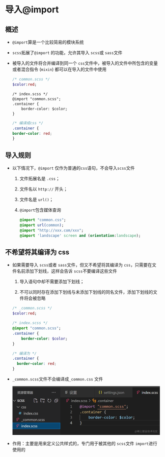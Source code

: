 # 导入@import

## 概述

- `@import`算是一个比较简易的模块系统

- `scss`拓展了`@import` 的功能，允许其导入 `scss`或 `sass`文件

- 被导入的文件将合并编译到同一个 `css`文件中，被导入的文件中所包含的变量或者混合指令 (`mixin`) 都可以在导入的文件中使用

    ```sass
    /* common.scss */
    $color:red;
    ```

    ```sass&
    /* index.scss */
    @import "common.scss";
    .container {
        border-color: $color;
    }

    ```

    ```css
    /* 编译成css */
    .container {
    border-color: red;
    }

    ```

## 导入规则

- 以下情况下，`@import` 仅作为普通的`css`语句，不会导入`scss`文件

    1. 文件拓展名是 `.css`；

    2. 文件名以 `http://` 开头；

    3. 文件名是 `url()`；

    4. `@import`包含媒体查询

        ```sass&#x20;(sass)&#x20;
        @import "common.css";
        @import url(common);
        @import "http://xxx.com/xxx";
        @import 'landscape' screen and (orientation:landscape);
        ```

## 不希望将其编译为 css

- 如果需要导入 `scss`或者 `sass`文件，但又不希望将其编译为 `css`，只需要在文件名前添加下划线，这样会告诉 `scss`不要编译这些文件

    1. 导入语句中却不需要添加下划线；

    2. 不可以同时存在添加下划线与未添加下划线的同名文件，添加下划线的文件将会被忽略

    ```sass
    /* _common.scss */
    $color:red;

    ```

    ```sass
    /* index.scss */
    @import "common.scss";
    .container {
        border-color: $color;
    }

    ```

    ```css
    /* 编译为 */
    .container {
      border-color: red;
    }

    ```

- `_common.scss`文件不会编译成`_common.css` 文件

    ![导入](image/导入.png)

- 作用：主要是用来定义公共样式的，专门用于被其他的 `scss`文件 `import`进行使用的
